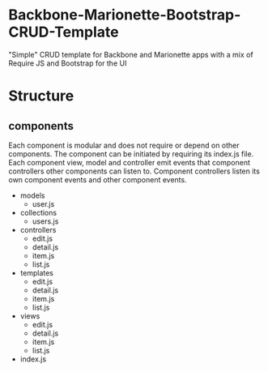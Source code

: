 # Backbone-Marionette-Bootstrap-CRUD-Template
"Simple" CRUD template for Backbone and Marionette apps with a mix of Require JS and Bootstrap for the UI

# Structure

## components

Each component is modular and does not require or depend on other components. The component can be initiated by requiring its index.js file. Each component view, model and controller emit events that component controllers other components can listen to. Component controllers listen its own component events and other component events.

- models
  - user.js
- collections
  - users.js
- controllers
  - edit.js
  - detail.js
  - item.js
  - list.js
- templates
  - edit.js
  - detail.js
  - item.js
  - list.js
- views
  - edit.js
  - detail.js
  - item.js
  - list.js
- index.js
